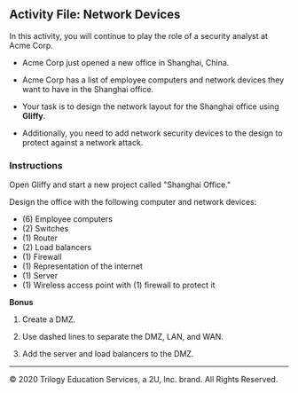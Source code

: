 ## Activity File: Network Devices

In this activity, you will continue to play the role of a security analyst at Acme Corp.

- Acme Corp just opened a new office in Shanghai, China.

- Acme Corp has a list of employee computers and network devices they want to have in the Shanghai office.

- Your task is to design the network layout for the Shanghai office using **Gliffy**.  

- Additionally, you need to add network security devices to the design to protect against a network attack.

### Instructions

Open Gliffy and start a new project called "Shanghai Office."

Design the office with the following computer and network devices:
  
- (6) Employee computers
- (2) Switches
- (1) Router
- (2) Load balancers
- (1) Firewall
- (1) Representation of the internet
- (1) Server
- (1) Wireless access point with (1) firewall to protect it  

**Bonus** 

  1. Create a DMZ.

  2. Use dashed lines to separate the DMZ, LAN, and WAN.
  
  3. Add the server and load balancers to the DMZ.

---
© 2020 Trilogy Education Services, a 2U, Inc. brand. All Rights Reserved.